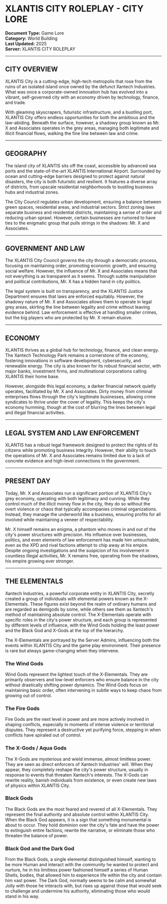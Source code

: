 # XLANTIS CITY ROLEPLAY - CITY LORE

**Document Type:** Game Lore  
**Category:** World Building  
**Last Updated:** 2025  
**Server:** XLANTIS CITY ROLEPLAY  

---

## CITY OVERVIEW

XLANTIS City is a cutting-edge, high-tech metropolis that rose from the ruins of an isolated island once owned by the defunct Xantech Industries. What was once a corporate-owned innovation hub has evolved into a vibrant, self-governed city with an economy driven by technology, finance, and trade.

With gleaming skyscrapers, futuristic infrastructure, and a bustling port, XLANTIS City offers endless opportunities for both the ambitious and the law-abiding. Beneath the surface, however, a shadowy group known as Mr. X and Associates operates in the grey areas, managing both legitimate and illicit financial flows, walking the fine line between law and crime.

---

## GEOGRAPHY

The island city of XLANTIS sits off the coast, accessible by advanced sea ports and the state-of-the-art XLANTIS International Airport. Surrounded by ocean and cutting-edge barriers designed to protect against natural disasters, the city is both futuristic and resilient. It features a diverse array of districts, from upscale residential neighborhoods to bustling business hubs and industrial zones.

The City Council regulates urban development, ensuring a balance between green spaces, residential areas, and industrial sectors. Strict zoning laws separate business and residential districts, maintaining a sense of order and reducing urban sprawl. However, certain businesses are rumored to have ties to the enigmatic group that pulls strings in the shadows: Mr. X and Associates.

---

## GOVERNMENT AND LAW

The XLANTIS City Council governs the city through a democratic process, focusing on maintaining order, promoting economic growth, and ensuring social welfare. However, the influence of Mr. X and Associates means that not everything is as transparent as it seems. Through subtle manipulation and political contributions, Mr. X has a hidden hand in city politics.

The legal system is built on transparency, and the XLANTIS Justice Department ensures that laws are enforced equitably. However, the shadowy nature of Mr. X and Associates allows them to operate in legal grey areas, skirting the line between legality and crime without leaving evidence behind. Law enforcement is effective at handling smaller crimes, but the big players who are protected by Mr. X remain elusive.

---

## ECONOMY

XLANTIS thrives as a global hub for technology, finance, and clean energy. The Xantech Technology Park remains a cornerstone of the economy, fostering innovations in software development, cybersecurity, and renewable energy. The city is also known for its robust financial sector, with major banks, investment firms, and multinational corporations calling XLANTIS their home base.

However, alongside this legal economy, a darker financial network quietly operates, facilitated by Mr. X and Associates. Dirty money from criminal enterprises flows through the city's legitimate businesses, allowing crime syndicates to thrive under the cover of legality. This keeps the city's economy humming, though at the cost of blurring the lines between legal and illegal financial activities.

---

## LEGAL SYSTEM AND LAW ENFORCEMENT

XLANTIS has a robust legal framework designed to protect the rights of its citizens while promoting business integrity. However, their ability to touch the operations of Mr. X and Associates remains limited due to a lack of concrete evidence and high-level connections in the government.

---

## PRESENT DAY

Today, Mr. X and Associates run a significant portion of XLANTIS City's grey economy, operating with both legitimacy and cunning. While they control much of the illicit money flow in the city, they do so without the overt violence or chaos that typically accompanies criminal organizations. Instead, they manage the underworld like a business, ensuring profits for all involved while maintaining a veneer of respectability.

Mr. X himself remains an enigma, a phantom who moves in and out of the city's power structures with precision. His influence over businesses, politics, and even elements of law enforcement has made him untouchable, even as the XPD and rival factions attempt to chip away at his empire. Despite ongoing investigations and the suspicion of his involvement in countless illegal activities, Mr. X remains free, operating from the shadows, his empire growing ever stronger.

---

## THE ELEMENTALS

Xantech Industries, a powerful corporate entity in XLANTIS City, secretly created a group of individuals with elemental powers known as the X-Elementals. These figures exist beyond the realm of ordinary humans and are regarded as demigods by some, while others see them as Xantech's method of maintaining absolute control. The X-Elementals operate with specific roles in the city's power structure, and each group is represented by different levels of influence, with the Wind Gods holding the least power and the Black God and X-Gods at the top of the hierarchy.

The X-Elementals are portrayed by the Server Admins, influencing both the events within XLANTIS City and the game play environment. Their presence is rare but always game-changing when they intervene.

### The Wind Gods
Wind Gods represent the lightest touch of the X-Elementals. They are primarily observers and low-level enforcers who ensure balance in the city without drastically shifting power dynamics. The Wind Gods focus on maintaining basic order, often intervening in subtle ways to keep chaos from growing out of control.

### The Fire Gods
Fire Gods are the next level in power and are more actively involved in shaping conflicts, especially in moments of intense violence or territorial disputes. They represent a destructive yet purifying force, stepping in when conflicts have spiraled out of control.

### The X-Gods / Aqua Gods
The X-Gods are mysterious and wield immense, almost limitless power. They are seen as direct enforcers of Xantech Industries' will. When they appear, they completely reshape the city's power structure, usually in response to events that threaten Xantech's interests. The X-Gods can rewrite reality, banish individuals from existence, or even create new laws of physics within XLANTIS City.

### Black Gods
The Black Gods are the most feared and revered of all X-Elementals. They represent the final authority and absolute control within XLANTIS City. When the Black God appears, it is a sign that something monumental is about to occur. They hold dominion over the city's fate and have the power to extinguish entire factions, rewrite the narrative, or eliminate those who threaten the balance of power.

### Black God and the Dark God
From the Black Gods, a single elemental distinguished himself, wanting to be more Human and interact with the community he wanted to protect and nurture, he in his limitless power fashioned himself a series of Human Shells, bodies, that allowed him to experience life within the city and contain him vast power. The Dark God, normally seems to be calm and somewhat Jolly with those he interacts with, but rises up against those that would seek to challenge and undermine his authority, eliminating those who would stand in his way.